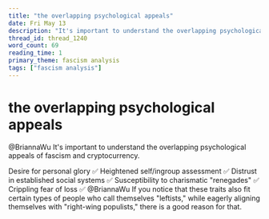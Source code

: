 ```yaml
---
title: "the overlapping psychological appeals"
date: Fri May 13
description: "It's important to understand the overlapping psychological appeals of fascism and cryptocurrency."
thread_id: thread_1240
word_count: 69
reading_time: 1
primary_theme: fascism analysis
tags: ["fascism analysis"]
---
```


# the overlapping psychological appeals

@BriannaWu It's important to understand the overlapping psychological appeals of fascism and cryptocurrency.

Desire for personal glory ✅
Heightened self/ingroup assessment ✅
Distrust in established social systems ✅
Susceptibility to charismatic "renegades" ✅
Crippling fear of loss ✅ @BriannaWu If you notice that these traits also fit certain types of people who call themselves "leftists," while eagerly aligning themselves with "right-wing populists," there is a good reason for that.